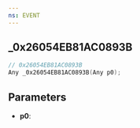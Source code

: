 ```yaml
---
ns: EVENT
---
```

## _0x26054EB81AC0893B

```c
// 0x26054EB81AC0893B
Any _0x26054EB81AC0893B(Any p0);
```

## Parameters
* **p0**:
